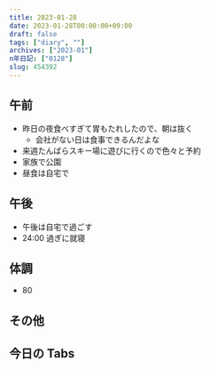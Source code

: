 ```yaml
---
title: 2023-01-28
date: 2023-01-28T00:00:00+09:00
draft: false
tags: ["diary", ""]
archives: ["2023-01"]
n年日記: ["0128"]
slug: 454392
---
```


## 午前

- 昨日の夜食べすぎて胃もたれしたので、朝は抜く
  - 会社がない日は食事できるんだよな
- 来週たんばらスキー場に遊びに行くので色々と予約
- 家族で公園
- 昼食は自宅で

## 午後

- 午後は自宅で過ごす
- 24:00 過ぎに就寝

## 体調

- 80

## その他

## 今日の Tabs
